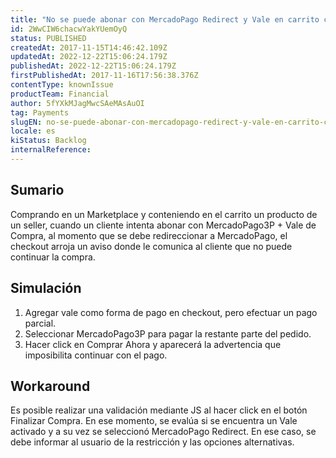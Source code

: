 ```yaml
---
title: "No se puede abonar con MercadoPago Redirect y Vale en carrito con producto Seller"
id: 2WwCIW6chacwYakYUemOyQ
status: PUBLISHED
createdAt: 2017-11-15T14:46:42.109Z
updatedAt: 2022-12-22T15:06:24.179Z
publishedAt: 2022-12-22T15:06:24.179Z
firstPublishedAt: 2017-11-16T17:56:38.376Z
contentType: knownIssue
productTeam: Financial
author: 5fYXkMJagMwcSAeMAsAuOI
tag: Payments
slugEN: no-se-puede-abonar-con-mercadopago-redirect-y-vale-en-carrito-con-producto
locale: es
kiStatus: Backlog
internalReference: 
---
```


## Sumario

Comprando en un Marketplace y conteniendo en el carrito un producto de un seller, cuando un cliente intenta abonar con MercadoPago3P + Vale de Compra, al momento que se debe redireccionar a MercadoPago, el checkout arroja un aviso donde le comunica al cliente que no puede continuar la compra.

## Simulación

1. Agregar vale como forma de pago en checkout, pero efectuar un pago parcial.
2. Seleccionar MercadoPago3P para pagar la restante parte del pedido.
3. Hacer click en Comprar Ahora y aparecerá la advertencia que imposibilita continuar con el pago.

## Workaround

Es posible realizar una validación mediante JS al hacer click en el botón Finalizar Compra. En ese momento, se evalúa si se encuentra un Vale activado y a su vez se seleccionó MercadoPago Redirect. En ese caso, se debe informar al usuario de la restricción y las opciones alternativas.

